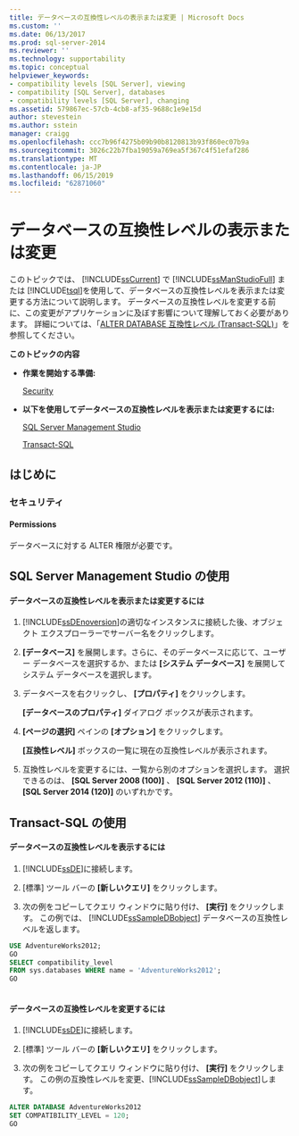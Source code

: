 ```yaml
---
title: データベースの互換性レベルの表示または変更 | Microsoft Docs
ms.custom: ''
ms.date: 06/13/2017
ms.prod: sql-server-2014
ms.reviewer: ''
ms.technology: supportability
ms.topic: conceptual
helpviewer_keywords:
- compatibility levels [SQL Server], viewing
- compatibility [SQL Server], databases
- compatibility levels [SQL Server], changing
ms.assetid: 579867ec-57cb-4cb8-af35-9688c1e9e15d
author: stevestein
ms.author: sstein
manager: craigg
ms.openlocfilehash: ccc7b96f4275b09b90b8120813b93f860ec07b9a
ms.sourcegitcommit: 3026c22b7fba19059a769ea5f367c4f51efaf286
ms.translationtype: MT
ms.contentlocale: ja-JP
ms.lasthandoff: 06/15/2019
ms.locfileid: "62871060"
---
```

# <a name="view-or-change-the-compatibility-level-of-a-database"></a>データベースの互換性レベルの表示または変更
  このトピックでは、 [!INCLUDE[ssCurrent](../../includes/sscurrent-md.md)] で [!INCLUDE[ssManStudioFull](../../includes/ssmanstudiofull-md.md)] または [!INCLUDE[tsql](../../includes/tsql-md.md)]を使用して、データベースの互換性レベルを表示または変更する方法について説明します。 データベースの互換性レベルを変更する前に、この変更がアプリケーションに及ぼす影響について理解しておく必要があります。 詳細については、「[ALTER DATABASE 互換性レベル &#40;Transact-SQL&#41;](/sql/t-sql/statements/alter-database-transact-sql-compatibility-level)」を参照してください。  
  
 **このトピックの内容**  
  
-   **作業を開始する準備:**  
  
     [Security](#Security)  
  
-   **以下を使用してデータベースの互換性レベルを表示または変更するには:**  
  
     [SQL Server Management Studio](#SSMSProcedure)  
  
     [Transact-SQL](#TsqlProcedure)  
  
##  <a name="BeforeYouBegin"></a> はじめに  
  
###  <a name="Security"></a> セキュリティ  
  
####  <a name="Permissions"></a> Permissions  
 データベースに対する ALTER 権限が必要です。  
  
##  <a name="SSMSProcedure"></a> SQL Server Management Studio の使用  
  
#### <a name="to-view-or-change-the-compatibility-level-of-a-database"></a>データベースの互換性レベルを表示または変更するには  
  
1.  [!INCLUDE[ssDEnoversion](../../includes/ssdenoversion-md.md)]の適切なインスタンスに接続した後、オブジェクト エクスプローラーでサーバー名をクリックします。  
  
2.  **[データベース]** を展開します。さらに、そのデータベースに応じて、ユーザー データベースを選択するか、または **[システム データベース]** を展開してシステム データベースを選択します。  
  
3.  データベースを右クリックし、 **[プロパティ]** をクリックします。  
  
     **[データベースのプロパティ]** ダイアログ ボックスが表示されます。  
  
4.  **[ページの選択]** ペインの **[オプション]** をクリックします。  
  
     **[互換性レベル]** ボックスの一覧に現在の互換性レベルが表示されます。  
  
5.  互換性レベルを変更するには、一覧から別のオプションを選択します。 選択できるのは、 **[SQL Server 2008 (100)]** 、 **[SQL Server 2012 (110)]** 、 **[SQL Server 2014 (120)]** のいずれかです。  
  
##  <a name="TsqlProcedure"></a> Transact-SQL の使用  
  
#### <a name="to-view-the-compatibility-level-of-a-database"></a>データベースの互換性レベルを表示するには  
  
1.  [!INCLUDE[ssDE](../../includes/ssde-md.md)]に接続します。  
  
2.  [標準] ツール バーの **[新しいクエリ]** をクリックします。  
  
3.  次の例をコピーしてクエリ ウィンドウに貼り付け、 **[実行]** をクリックします。 この例では、 [!INCLUDE[ssSampleDBobject](../../includes/sssampledbobject-md.md)] データベースの互換性レベルを返します。  
  
```sql  
USE AdventureWorks2012;  
GO  
SELECT compatibility_level  
FROM sys.databases WHERE name = 'AdventureWorks2012';  
GO  
  
```  
  
#### <a name="to-change-the-compatibility-level-of-a-database"></a>データベースの互換性レベルを変更するには  
  
1.  [!INCLUDE[ssDE](../../includes/ssde-md.md)]に接続します。  
  
2.  [標準] ツール バーの **[新しいクエリ]** をクリックします。  
  
3.  次の例をコピーしてクエリ ウィンドウに貼り付け、 **[実行]** をクリックします。 この例の互換性レベルを変更、[!INCLUDE[ssSampleDBobject](../../includes/sssql14-md.md)]します。  
  
```sql  
ALTER DATABASE AdventureWorks2012  
SET COMPATIBILITY_LEVEL = 120;  
GO  
```  
  
  
